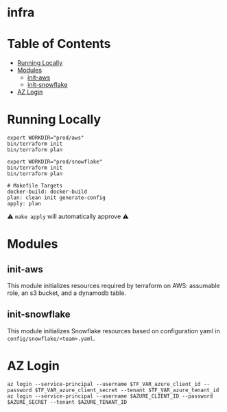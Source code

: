 # infra

# Table of Contents

- [Running Locally](#running-locally)
- [Modules](#modules)
    * [init-aws](#init-aws)
    * [init-snowflake](#init-snowflake)
- [AZ Login](#az-login)

# Running Locally

```shell
export WORKDIR="prod/aws"
bin/terraform init
bin/terraform plan

export WORKDIR="prod/snowflake"
bin/terraform init
bin/terraform plan

# Makefile Targets 
docker-build: docker-build
plan: clean init generate-config
apply: plan
```

⚠ `make apply` will automatically approve ⚠

# Modules

## init-aws

This module initializes resources required by terraform on AWS: assumable role, an s3 bucket, and a dynamodb table.

## init-snowflake

This module initializes Snowflake resources based on configuration yaml in `config/snowflake/<team>.yaml`.

# AZ Login

```shell
az login --service-principal --username $TF_VAR_azure_client_id --password $TF_VAR_azure_client_secret --tenant $TF_VAR_azure_tenant_id
az login --service-principal --username $AZURE_CLIENT_ID --password $AZURE_SECRET --tenant $AZURE_TENANT_ID
```
